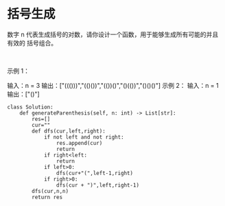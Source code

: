 # 括号生成
数字 n 代表生成括号的对数，请你设计一个函数，用于能够生成所有可能的并且 有效的 括号组合。

 

示例 1：

输入：n = 3
输出：["((()))","(()())","(())()","()(())","()()()"]
示例 2：
输入：n = 1
输出：["()"]
```python3
class Solution:
    def generateParenthesis(self, n: int) -> List[str]:
        res=[]
        cur=""
        def dfs(cur,left,right):
            if not left and not right:
                res.append(cur)
                return 
            if right<left:
                return 
            if left>0:
                dfs(cur+"(",left-1,right)
            if right>0:
                dfs(cur + ")",left,right-1)
        dfs(cur,n,n)
        return res
            
```
